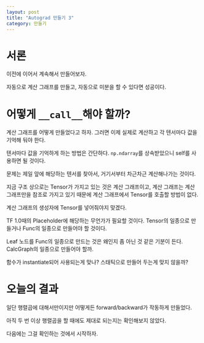 ```yaml
---
layout: post
title: "Autograd 만들기 3"
category: 만들기
---
```


# 서론

이전에 이어서 계속해서 만들어보자.

자동으로 계산 그래프를 만들고, 자동으로 미분을 할 수 있다면 성공이다.

# 어떻게 `__call__`해야 할까?

계산 그래프를 어떻게 만들었다고 하자. 그러면 이제 실제로 계산하고 각 텐서마다 값을 기억해 둬야 한다.

텐서마다 값을 기억하게 하는 방법은 간단하다. `np.ndarray`를 상속받았으니 self를 사용하면 될 것이다.

문제는 제일 앞에 해당하는 텐서를 찾아서, 거기서부터 차근차근 계산해나가는 것이다.

지금 구조 상으로는 Tensor가 가지고 있는 것은 계산 그래프이고, 계산 그래프는 계산 그래프만을 참조로 가지고 있기 때문에 계산 그래프에서 Tensor를 호출할 방법이 없다.

계산 그래프의 생성자에 Tensor를 넣어줘야지 맞겠다.

TF 1.0때의 Placeholder에 해당하는 무언가가 필요할 것이다. Tensor의 일종으로 만들거나 Func의 일종으로 만들어야 할 것이다.

Leaf 노드를 Func의 일종으로 만드는 것은 왜인지 좀 아닌 것 같은 기분이 든다. CalcGraph의 일종으로 만들어야 할까.

함수가 instantiate되어 사용되는게 맞나? 스태틱으로 만들어 두는게 맞지 않을까?

# 오늘의 결과

일단 행렬곱에 대해서만이지만 어떻게든 forward/backward가 작동하게 만들었다.

아직 두 번 이상 행렬곱을 할 때에도 제대로 되는지는 확인해보지 않았다.

다음에는 그걸 확인하는 것에서 시작하자.
